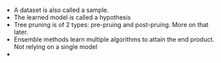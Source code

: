 - A dataset is also called a sample.
- The learned model is called a hypothesis
- Tree pruning is of 2 types: pre-pruing and post-pruing. More on that later.
- Ensemble methods learn multiple algorithms to attain the end product. Not relying on a single model
- 
